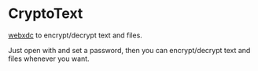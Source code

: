 # CryptoText

[webxdc](webxdc.org) to encrypt/decrypt text and files.

Just open with and set a password, then you can encrypt/decrypt text and files whenever you want.
